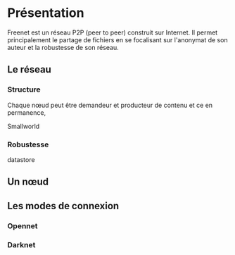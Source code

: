 # Présentation

Freenet est un réseau P2P (peer to peer) construit sur Internet. Il permet principalement le partage de fichiers en se focalisant sur l'anonymat de son auteur et la robustesse de son réseau.

## Le réseau

### Structure
Chaque nœud peut être demandeur et producteur de contenu et ce en permanence, 

Smallworld

### Robustesse
datastore

## Un nœud

## Les modes de connexion

### Opennet

### Darknet